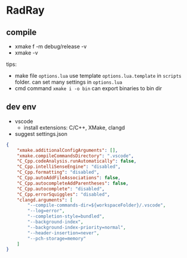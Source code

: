 # RadRay

## compile
* xmake f -m debug/release -v
* xmake -v

tips:
* make file `options.lua` use template `options.lua.template` in `scripts` folder. can set many settings in `options.lua`
* cmd command `xmake i -o bin` can export binaries to bin dir

## dev env
* vscode
  * install extensions: C/C++, XMake, clangd
* suggest settings.json
```json
{
    "xmake.additionalConfigArguments": [],
    "xmake.compileCommandsDirectory": ".vscode",
    "C_Cpp.codeAnalysis.runAutomatically": false,
    "C_Cpp.intelliSenseEngine": "disabled",
    "C_Cpp.formatting": "disabled",
    "C_Cpp.autoAddFileAssociations": false,
    "C_Cpp.autocompleteAddParentheses": false,
    "C_Cpp.autocomplete": "disabled",
    "C_Cpp.errorSquiggles": "disabled",
    "clangd.arguments": [
        "--compile-commands-dir=${workspaceFolder}/.vscode",
        "--log=error",
        "--completion-style=bundled",
        "--background-index",
        "--background-index-priority=normal",
        "--header-insertion=never",
        "--pch-storage=memory"
    ]
}
```
